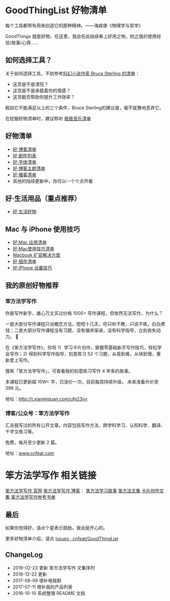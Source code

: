 # GoodThingList 好物清单

每个工具都带有用来创造它的那种精神。——海森堡《物理学与哲学》

GoodThings 就是好物，在这里，我会在此陆续奉上好用之物，附之我的使用经验/故事/心得……

## 如何选择工具？

关于如何选择工具，不妨参考[科幻小说作家 Bruce Sterling 的清单](http://www.tonyyet.com/tools)：

- 这货是不是漂亮？
- 这货是不是承载着你的情感？
- 这货能否帮助你提升工作效率？

假如它不能满足以上的三个条件，Bruce Sterling的建议是，毫不犹豫地丟弃它。

在挖掘好物清单时，建议聆听 [极致音乐清单](http://www.xiami.com/search/album/?spm=a1z1s.3521865.23309985.3.eDI0b6&key=The+Essential+Masterpieces)



## 好物清单

- [好·博客清单](https://github.com/cnfeat/GoodThingList/blob/master/GoodBlogList.md)
- [好·邮件列表](https://github.com/cnfeat/GoodThingList/blob/master/GoodMailList.md)
- [好·字体清单](https://github.com/cnfeat/GoodThingList/blob/master/GoodFontList.md)
- [好·博客主题清单](https://github.com/cnfeat/GoodThingList/blob/master/GoodJekyllBlogList.md)
- [好·播客清单](https://github.com/cnfeat/GoodThingList/blob/master/GoodPodcastList.md)
- 其他的陆续更新中，你可以一个个点开看

## 好·生活用品（重点推荐）

- [好·生活好物](https://github.com/cnfeat/GoodThingList/blob/master/GoodLivingGoods.md)


## Mac 与 iPhone 使用技巧

* [好·Mac 应用清单](https://github.com/cnfeat/GoodThingList/blob/master/GoodMacAppList.md)
* [好·Mac使用技巧清单](https://github.com/cnfeat/GoodThingList/blob/master/GoodMacSkillList.md)
* [Macbook 扩容解决方案](https://github.com/cnfeat/GoodThingList/blob/master/MacbookProSSDUpdate.md)
* [好·插件清单](https://github.com/cnfeat/GoodThingList/blob/master/GoodChromePluginList.md)
* [好·iPhone 设置技巧](https://github.com/cnfeat/GoodThingList/blob/master/MyiPhoneDestopSetting.md)

## 我的原创好物推荐


### 笨方法学写作

你是写作新手，雄心万丈买过价格 1000+ 写作课程，但依然无法写作，为什么？

一是大部分写作课程只谈概念方法，短短十几天，你只听不教，只说不练，白白费钱；二是大部分写作课程没有习题，没有循序渐进，没有科学指导，立刻丧失动力。 

在《笨方法学写作》，你将 1）学习卡片创作，掌握零基础新手写作技巧，轻松学会写作；2) 得到科学写作指导，刻意练习 52 个习题，从易到难，从快到慢，重新爱上写作。 

搜索「笨方法学写作」，可查看我的刻意练习写作 4 年多的故事。

本课程已更新超 10W+ 字，已涨价一次，目前每周持续升级， 未来准备升价至 399 元。

地址：http://t.xiaomiquan.com/ufe23vv


### 博客/公众号：笨方法学写作

汇总我写过的所有公开文章。内容包括写作方法、跨学科学习、认知科学、翻译、千字文练习等。

免费，每月至少更新 2 篇。

地址：www.cnfeat.com 




# 笨方法学写作 相关链接

[笨方法学写作 官网](http://www.LearnWritingTheHardWay.cn)
[笨方法学写作 博客](http://www.cnfeat.com)：
[笨方法学习故事](http://story.learnwritingthehardway.cn/)
[笨方法文集](http://book.learnthingsthehardway.com/)
[卡片创作文集](http://card.learnwritingthehardway.cn/)
[笨方法学写作参考书单](https://www.douban.com/doulist/45064751/)


## 最后

如果你觉得好，请点个星表示鼓励，我会挺开心的。

更多好物清单介绍，请点 [Issues · cnfeat/GoodThingList](https://github.com/cnfeat/GoodThingList/issues)




## ChangeLog

- 2019-02-23 更新 笨方法学写作 文集序列
- 2018-12-22 更新
- 2017-08-09 增补电报群
- 2017-07-11 增补我的产品列表
- 2016-10-10 系统整理 README 文档